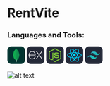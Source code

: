 # RentVite 
<h3 align="left">Languages and Tools:</h3>
<p align="left"> <img src="https://github.com/tandpfun/skill-icons/blob/main/icons/MongoDB.svg" alt="MongoDB" width="40" height="40"/> <img src="https://github.com/tandpfun/skill-icons/blob/main/icons/ExpressJS-Dark.svg" alt="ExpressJS" width="40" height="40"/> <img src="https://github.com/tandpfun/skill-icons/blob/main/icons/NodeJS-Dark.svg" alt="NodeJS" width="40" height="40"/> <img src="https://github.com/tandpfun/skill-icons/blob/main/icons/React-Dark.svg" alt="React" width="40" height="40"/> <img src="https://github.com/tandpfun/skill-icons/blob/main/icons/TailwindCSS-Dark.svg" alt="TailwindCSS" width="40" height="40"/> </p>

![alt text](https://api.pikwy.com/web/65fda4421635044c30756409.jpg)
